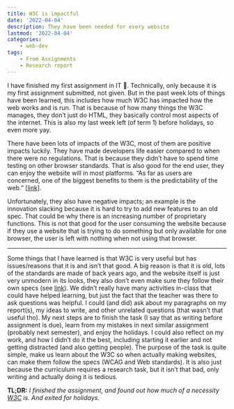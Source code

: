```yaml
---
title: W3C is impactful
date: '2022-04-04'
description: They have been needed for every website
lastmod: '2022-04-04'
categories: 
    - web-dev
tags: 
    - From Assignments
    - Research report
---
```


I have finished my first assignment in IT 🎉. Technically, only because it is my first assignment submitted, not given. But in the past week lots of things have been learned, this includes how much W3C has impacted how the web works and is run. That is because of how many things the W3C manages, they don’t just do HTML, they basically control most aspects of the internet. This is also my last week left (of term 1) before holidays, so even more yay.

There have been lots of impacts of the W3C, most of them are positive impacts luckily. They have made developers life easier compared to when there were no regulations. That is because they didn’t have to spend time testing on other browser standards. That is also good for the end user, they can enjoy the website will in most platforms. “As far as users are concerned, one of the biggest benefits to them is the predictability of the web.” [[link][w3c-users-like-predictability]].

Unfortunately, they also have negative impacts; an example is the innovation slacking because it is hard to try to add new features to an old spec. That could be why there is an increasing number of proprietary functions. This is not that good for the user consuming the website because if they use a website that is trying to do something but only available for one browser, the user is left with nothing when not using that browser.

---

Some things that I have learned is that W3C is very useful but has issues/reasons that it is and isn’t that good. A big reason is that it is old, lots of the standards are made of back years ago, and the website itself is just very unmodern in its looks, they also don’t even make sure they follow their own specs (see [link][w3c-not-folowing-specs]). We didn’t really have many activities in-class that could have helped learning, but just the fact that the teacher was there to ask questions was helpful. I could (and did) ask about my paragraphs on my report(s), my ideas to write, and other unrelated questions (that wasn’t that useful tho). My next steps are to finish the task (I say that as writing before assignment is due), learn from my mistakes in next similar assignment (probably next semester), and enjoy the holidays. I could also reflect on my work, and how I didn’t do it the best, including starting it earlier and not getting distracted (and also getting people). The purpose of the task is quite simple, make us learn about the W3C so when actually making websites, can make them follow the specs (WCAG and Web standards). It is also just because the curriculum requires a research task, but it isn’t that bad, only writing and actually doing it is tedious.

**TL;DR:** *I finished the assignment, and found out how much of a necessity [W3C](https://w3.org) is. And exited for holidays.*

<!-- Links -->
[w3c-users-like-predictability]: https://pedrocanhenha.medium.com/ui-ux-articles-and-interesting-tidbits-of-the-week-3ac67ad04ffd
[w3c-not-folowing-specs]: https://validator.w3.org/nu/?doc=https%3A%2F%2Fwww.w3.org%2F
